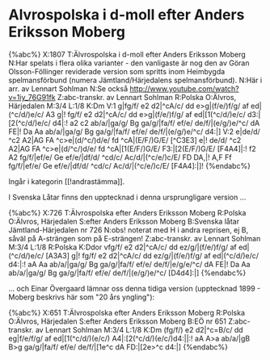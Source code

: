# Alvrospolska i d-moll efter Anders Eriksson Moberg

{%abc%}
X:1807
T:Älvrospolska i d-moll efter Anders Eriksson Moberg
N:Har spelats i flera olika varianter - den vanligaste är nog den av Göran Olsson-Föllinger reviderade version som spritts inom Heimbygda spelmansförbund (numera Jämtland/Härjedalens spelmansförbund).
N:Här i arr. av Lennart Sohlman
N:Se också http://www.youtube.com/watch?v=1iy_76G91fk
Z:abc-transkr. av Lennart Sohlman
R:Polska
O:Älvros, Härjedalen
M:3/4
L:1/8
K:Dm
V:1
g|fg/f/ e2 d2|^cA/c/ dd e>g|(f/e/)f/g/ af ed|(^c/d/)e/c/ A3 g|!
fg/f/ e2 d2|^cA/c/ dd e>g|(f/e/)f/g/ af ed|[1(^c/d/)e/c/ d3:|[2(^c/d/)e/c/ d4|:!
a2 c2 ab/a/|ga/g/ Bg ga/g/|fa/f/ ef/e/ de/f/|(e/g/)e/^c/ dA FE|!
Da Aa ab/a/|ga/g/ Bg ga/g/|fa/f/ ef/e/ de/f/|(e/g/)e/^c/ d4:|]
V:2
e|de/d/ ^c2 A2|AG FA ^c>e|(d/^c/)d/e/ fd ^cA|(E/F/)G/E/ [^C3E3] e|!
de/d/ ^c2 A2|AG FA ^c>e|(d/^c/)d/e/ fd ^cA|[1(E/F/)G/E/ F3:|[2(E/F/)G/E/ [F4A4]|:!
f2 A2 fg/f/|ef/e/ Ge ef/e/|df/d/ ^cd/c/ Ac/d/|(^c/e/)c/E/ FD DA,|!
A,F Ff fg/f/|ef/e/ Ge ef/e/|df/d/ ^cd/c/ Ac/d/|(^c/e/)c/E/ [F4A4]:|]!
{%endabc%}

Ingår i kategorin [[!andrastämma]].

I Svenska Låtar finns den upptecknad i denna ursprungligare version ...

{%abc%}
X:726
T:Älvrospolska efter Anders Eriksson Moberg
R:Polska
O:Älvros, Härjedalen
S:efter Anders Eriksson Moberg
B:Svenska låtar Jämtland-Härjedalen nr 726
N:obs! noterat med H i andra reprisen, ej B, såväl på A-strängen som på E-strängen!
Z:abc-transkr. av Lennart Sohlman
M:3/4
L:1/8
R:Polska
K:Ddor
vfg/f/ e2 d2|^cA/c/ dd ez/g/|(f/e/)f/g/ af ed|(^c/d/)e/c/ [A3A3] g|!
fg/f/ e2 d2|^cA/c/ dd ez/g/|(f/e/)f/g/ af ed|(^c/d/)e/c/ d4:|:!
aA Aa ab/a/|ga/g/ Bg ga/g/|fa/f/ ef/e/ de/f/|e/g/e/^c/ dA FE|!
Da Aa ab/a/|ga/g/ Bg ga/g/|fa/f/ ef/e/ de/f/|(e/g/)e/^c/ [D4d4]:|]
{%endabc%}

... och Einar Övergaard lämnar oss denna tidiga version (upptecknad 1899 - Moberg beskrivs här som "20 års yngling"):

{%abc%}
X:651
T:Älvrospolska efter Anders Eriksson Moberg
R:Polska
O:Älvros, Härjedalen
S:efter Anders Eriksson Moberg
B:EÖ nr 651
Z:abc-transkr. av Lennart Sohlman
M:3/4
L:1/8
K:Dm
(fg/f/) e2 d2|^c=B/c/ dd eg|f/e/f/g/ af ed|[1(^c/d/)(e/c/) A4|:[2(^c/d/)(e/c/)d4:||:!
aA A>a ab/a/|gB B>g ga/g/|fa/f/ ef/e/ de/f/|[1e^c dA FD:|[2e>^c d4:|]
{%endabc%}
